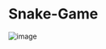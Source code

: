 # Snake-Game

![image](https://github.com/MareenaFr/Snake-Game/assets/63776152/028ae3a1-d2cd-461d-9f98-d115cd1ac30e)
